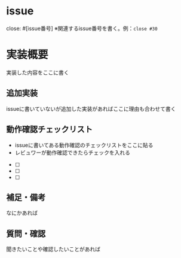 # issue
close: #[issue番号]
※関連するissue番号を書く。例：`close #30`

# 実装概要
実装した内容をここに書く

## 追加実装
issueに書いていないが追加した実装があればここに理由も合わせて書く

## 動作確認チェックリスト
- issueに書いてある動作確認のチェックリストをここに貼る
- レビュワーが動作確認できたらチェックを入れる

- [ ] 
- [ ] 
- [ ] 

## 補足・備考
なにかあれば

## 質問・確認
聞きたいことや確認したいことがあれば